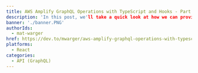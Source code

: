 ```yaml
---
title: AWS Amplify GraphQL Operations with TypeScript and Hooks - Part 3 [Mutations]
description: 'In this post, we'll take a quick look at how we can provide type safety to GraphQL operations, namely mutations.'
banner: './banner.PNG'
authorIds:
  - mat-warger
href: https://dev.to/mwarger/aws-amplify-graphql-operations-with-typescript-and-hooks-part-3-mutations-1f66
platforms:
  - React
categories:
  - API (GraphQL)
---
```

